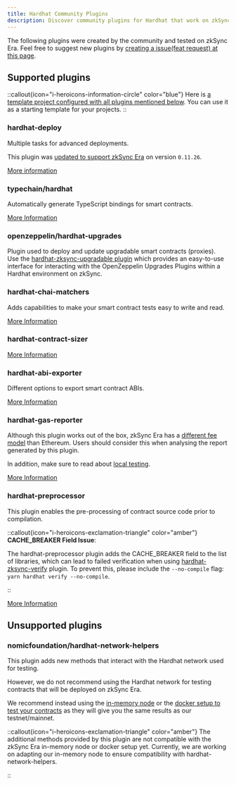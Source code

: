 ```yaml
---
title: Hardhat Community Plugins
description: Discover community plugins for Hardhat that work on zkSync Era.
---
```


The following plugins were created by the community and tested on zkSync Era.
Feel free to suggest new plugins by [creating a issue(feat request) at this page](%%zk_git_repo_hardhat-zksync%%/issues/new?assignees=&labels=feat&projects=&template=feature_report.md&title=).

## Supported plugins

::callout{icon="i-heroicons-information-circle" color="blue"}
Here is [a template project configured with all plugins mentioned below](%%zk_git_repo_era-hardhat-with-plugins%%).
You can use it as a starting template for your projects.
::

### hardhat-deploy

Multiple tasks for advanced deployments.

This plugin was [updated to support zkSync Era](https://github.com/wighawag/hardhat-deploy/pull/437) on version `0.11.26`.

[More information](https://www.npmjs.com/package/hardhat-deploy)

### typechain/hardhat

Automatically generate TypeScript bindings for smart contracts.

[More Information](https://www.npmjs.com/package/@typechain/hardhat)

### openzeppelin/hardhat-upgrades

Plugin used to deploy and update upgradable smart contracts (proxies).
Use the [hardhat-zksync-upgradable plugin](./hardhat-zksync-upgradable) which provides an easy-to-use interface
for interacting with the OpenZeppelin Upgrades Plugins within a Hardhat environment on zkSync.

### hardhat-chai-matchers

Adds capabilities to make your smart contract tests easy to write and read.

[More Information](https://www.npmjs.com/package/@nomicfoundation/hardhat-chai-matchers)

### hardhat-contract-sizer

[More Information](https://www.npmjs.com/package/hardhat-contract-sizer)

### hardhat-abi-exporter

Different options to export smart contract ABIs.

[More Information](https://www.npmjs.com/package/hardhat-abi-exporter)

### hardhat-gas-reporter

Although this plugin works out of the box, zkSync Era has a [different fee model](/build/developer-reference/fee-model) than Ethereum.
Users should consider this when analysing the report generated by this plugin.

In addition, make sure to read about [local testing](/build/test-and-debug/index).

[More Information](https://www.npmjs.com/package/hardhat-gas-reporter)

### hardhat-preprocessor

This plugin enables the pre-processing of contract source code prior to compilation.

::callout{icon="i-heroicons-exclamation-triangle" color="amber"}
**CACHE_BREAKER Field Issue**:

The hardhat-preprocessor plugin adds the CACHE_BREAKER field to the list of libraries,
which can lead to failed verification when using [hardhat-zksync-verify](./hardhat-zksync-verify) plugin.
To prevent this, please include the `--no-compile` flag: `yarn hardhat verify --no-compile`.

::

[More Information](https://www.npmjs.com/package/hardhat-preprocessor)

## Unsupported plugins

### nomicfoundation/hardhat-network-helpers

This plugin adds new methods that interact with the Hardhat network used for testing.

However, we do not recommend using the Hardhat network for testing contracts that will be deployed on zkSync Era.

We recommend instead using the [in-memory node](/build/test-and-debug/in-memory-node)
or the [docker setup to test your contracts](/build/test-and-debug/dockerized-l1-l2-nodes)
as they will give you the same results as our testnet/mainnet.

::callout{icon="i-heroicons-exclamation-triangle" color="amber"}
The additional methods provided by this plugin are not compatible with the zkSync Era in-memory node or docker setup yet.
Currently, we are working on adapting our in-memory node to ensure compatibility with hardhat-network-helpers.

::
